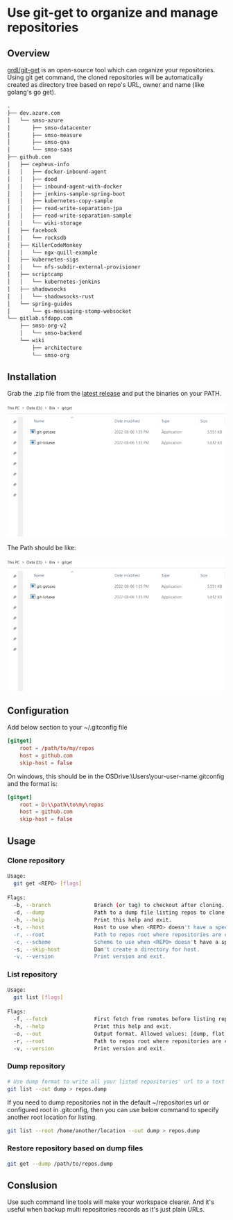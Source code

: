 # Use git-get to organize and manage repositories

## Overview

[grdl/git-get](https://github.com/grdl/git-get) is an open-source tool which can organize your repositories. Using git get command, the cloned repositories will be automatically created as directory tree based on repo's URL, owner and name (like golang's go get).

```bash
.
├── dev.azure.com
│   └── smso-azure
│       ├── smso-datacenter
│       ├── smso-measure
│       ├── smso-qna
│       └── smso-saas
├── github.com
│   ├── cepheus-info
│   │   ├── docker-inbound-agent
│   │   ├── dood
│   │   ├── inbound-agent-with-docker
│   │   ├── jenkins-sample-spring-boot
│   │   ├── kubernetes-copy-sample
│   │   ├── read-write-separation-jpa
│   │   ├── read-write-separation-sample
│   │   └── wiki-storage
│   ├── facebook
│   │   └── rocksdb
│   ├── KillerCodeMonkey
│   │   └── ngx-quill-example
│   ├── kubernetes-sigs
│   │   └── nfs-subdir-external-provisioner
│   ├── scriptcamp
│   │   └── kubernetes-jenkins
│   ├── shadowsocks
│   │   └── shadowsocks-rust
│   └── spring-guides
│       └── gs-messaging-stomp-websocket
└── gitlab.sfdapp.com
    ├── smso-org-v2
    │   └── smso-backend
    └── wiki
        ├── architecture
        └── smso-org
```

## Installation

Grab the .zip file from the [latest release](https://github.com/grdl/git-get/releases/) and put the binaries on your PATH.

![git-get in local pc](../assets/administration/git-get-installation.png)

The Path should be like:

![](../assets/administration/git-get-path.png)

## Configuration

Add below section to your ~/.gitconfig file

```toml
[gitget]
    root = /path/to/my/repos
    host = github.com
    skip-host = false
```

On windows, this should be in the OSDrive:\Users\your-user-name\.gitconfig and the format is:

```toml
[gitget]
    root = D:\\path\to\my\repos
    host = github.com
    skip-host = false
```

## Usage

### Clone repository

```bash
Usage:
  git get <REPO> [flags]

Flags:
  -b, --branch              Branch (or tag) to checkout after cloning.
  -d, --dump                Path to a dump file listing repos to clone. Ignored when <REPO> argument is used.
  -h, --help                Print this help and exit.
  -t, --host                Host to use when <REPO> doesn't have a specified host. (default "github.com")
  -r, --root                Path to repos root where repositories are cloned. (default "~/repositories")
  -c, --scheme              Scheme to use when <REPO> doesn't have a specified scheme. (default "ssh")
  -s, --skip-host           Don't create a directory for host.
  -v, --version             Print version and exit.
```

### List repository

```bash
Usage:
  git list [flags]

Flags:
  -f, --fetch               First fetch from remotes before listing repositories.
  -h, --help                Print this help and exit.
  -o, --out                 Output format. Allowed values: [dump, flat, tree]. (default "tree")
  -r, --root                Path to repos root where repositories are cloned. (default "~/repositories")
  -v, --version             Print version and exit.
```

### Dump repository

```bash
# Use dump format to write all your listed repositories' url to a text file
git list --out dump > repos.dump
```

If you need to dump repositories not in the default ~/repositories url or configured root in .gitconfig, then you can use below command to specify another root location for listing.

```bash
git list --root /home/another/location --out dump > repos.dump
```

### Restore repository based on dump files

```bash
git get --dump /path/to/repos.dump
```

## Conslusion

Use such command line tools will make your workspace clearer. And it's useful when backup multi repositories records as it's just plain URLs.

